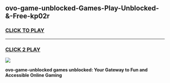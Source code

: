 
## ovo-game-unblocked-Games-Play-Unblocked-&-Free-kp02r
<h3>
<a href="https://premium76.site?title=ovo-game-unblocked&ref=24A">CLICK TO PLAY</a></h3>
<hr>

<h3>
<a href="https://premium76.site?title=ovo-game-unblocked&ref=24A">CLICK 2 PLAY</a>
  
</h3>

<a href="https://premium76.site?title=ovo-game-unblocked&ref=24A"><img src="https://clearcache.store/games.png"></a>


**ovo-game-unblocked games unblocked: Your Gateway to Fun and Accessible Online Gaming**
